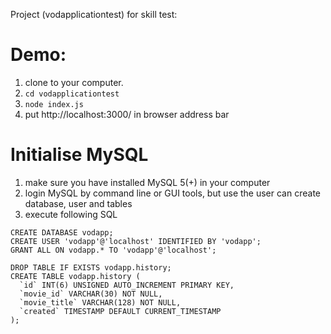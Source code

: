 Project (vodapplicationtest) for skill test:

# Demo:
1. clone to your computer.
2. `cd vodapplicationtest`
3. `node index.js`
4. put http://localhost:3000/ in browser address bar

# Initialise MySQL
1. make sure you have installed MySQL 5(+) in your computer
2. login MySQL by command line or GUI tools, but use the user can create database, user and tables
3. execute following SQL

```
CREATE DATABASE vodapp;
CREATE USER 'vodapp'@'localhost' IDENTIFIED BY 'vodapp';
GRANT ALL ON vodapp.* TO 'vodapp'@'localhost';

DROP TABLE IF EXISTS vodapp.history;
CREATE TABLE vodapp.history (
  `id` INT(6) UNSIGNED AUTO_INCREMENT PRIMARY KEY,
  `movie_id` VARCHAR(30) NOT NULL,
  `movie_title` VARCHAR(128) NOT NULL,
  `created` TIMESTAMP DEFAULT CURRENT_TIMESTAMP
);
```
